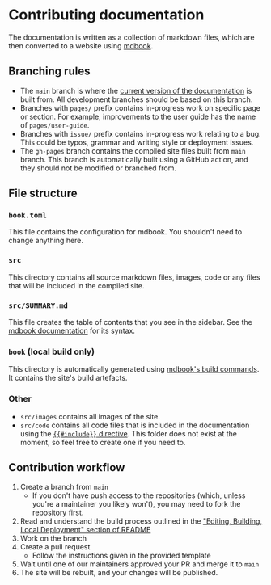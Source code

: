# Contributing documentation

The documentation is written as a collection of markdown files, which are then converted to a website using [mdbook](https://rust-lang.github.io/mdBook/).

## Branching rules

- The `main` branch is where the [current version of the documentation](https://fit3170-fy-project-7.github.io/RABIT-DOCS/) is built from. All development branches should be based on this branch.
- Branches with `pages/` prefix contains in-progress work on specific page or section. For example, improvements to the user guide has the name of `pages/user-guide`.
- Branches with `issue/` prefix contains in-progress work relating to a bug. This could be typos, grammar and writing style or deployment issues.
- The `gh-pages` branch contains the compiled site files built from `main` branch. This branch is automatically built using a GitHub action, and they should not be modified or branched from.

## File structure

### `book.toml`

This file contains the configuration for mdbook. You shouldn't need to change anything here.

### `src`

This directory contains all source markdown files, images, code or any files that will be included in the compiled site.

### `src/SUMMARY.md`

This file creates the table of contents that you see in the sidebar. See the [mdbook documentation](https://rust-lang.github.io/mdBook/format/summary.html) for its syntax.

### `book` (local build only)

This directory is automatically generated using [mdbook's build commands](https://rust-lang.github.io/mdBook/cli/index.html). It contains the site's build artefacts.

### Other

- `src/images` contains all images of the site.
- `src/code` contains all code files that is included in the documentation using the [`{{#include}}` directive](https://rust-lang.github.io/mdBook/format/mdbook.html#including-files). This folder does not exist at the moment, so feel free to create one if you need to.

## Contribution workflow

1. Create a branch from `main`
   - If you don't have push access to the repositories (which, unless you're a maintainer you likely won't), you may need to fork the repository first.
2. Read and understand the build process outlined in the ["Editing, Building, Local Deployment" section of README](https://github.com/FIT3170-FY-Project-7/RABIT-DOCS#editing-building-local-deployment)
3. Work on the branch
4. Create a pull request
   - Follow the instructions given in the provided template
5. Wait until one of our maintainers approved your PR and merge it to `main`
6. The site will be rebuilt, and your changes will be published.
